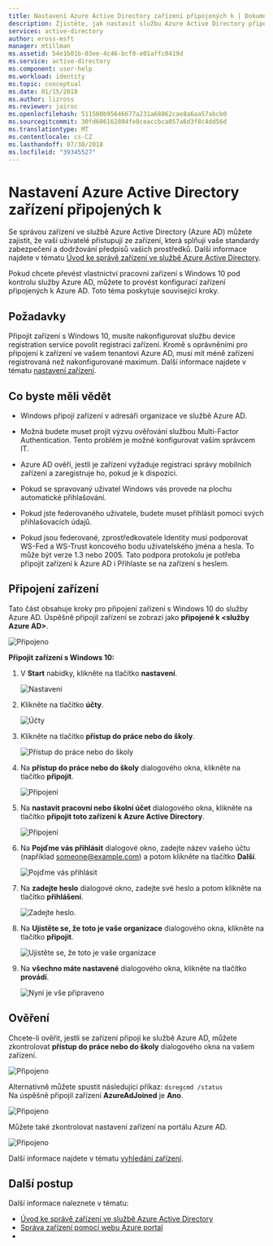 ```yaml
---
title: Nastavení Azure Active Directory zařízení připojených k | Dokumentace Microsoftu
description: Zjistěte, jak nastavit službu Azure Active Directory připojené zařízení.
services: active-directory
author: eross-msft
manager: mtillman
ms.assetid: 54e1b01b-03ee-4c46-bcf0-e01affc0419d
ms.service: active-directory
ms.component: user-help
ms.workload: identity
ms.topic: conceptual
ms.date: 01/15/2018
ms.author: lizross
ms.reviewer: jairoc
ms.openlocfilehash: 511580b95646677a231a68862cae8a6aa57abcb0
ms.sourcegitcommit: 30fd606162804fe8ceaccbca057a6d3f8c4dd56d
ms.translationtype: MT
ms.contentlocale: cs-CZ
ms.lasthandoff: 07/30/2018
ms.locfileid: "39345527"
---
```

# <a name="set-up-azure-active-directory-joined-devices"></a>Nastavení Azure Active Directory zařízení připojených k

Se správou zařízení ve službě Azure Active Directory (Azure AD) můžete zajistit, že vaši uživatelé přistupují ze zařízení, která splňují vaše standardy zabezpečení a dodržování předpisů vašich prostředků. Další informace najdete v tématu [Úvod ke správě zařízení ve službě Azure Active Directory](../device-management-introduction.md).

Pokud chcete převést vlastnictví pracovní zařízení s Windows 10 pod kontrolu služby Azure AD, můžete to provést konfigurací zařízení připojených k Azure AD. Toto téma poskytuje související kroky. 


## <a name="prerequisites"></a>Požadavky

Připojit zařízení s Windows 10, musíte nakonfigurovat službu device registration service povolit registraci zařízení. Kromě s oprávněními pro připojení k zařízení ve vašem tenantovi Azure AD, musí mít méně zařízení registrovaná než nakonfigurované maximum. Další informace najdete v tématu [nastavení zařízení](../device-management-azure-portal.md#configure-device-settings).



## <a name="what-you-should-know"></a>Co byste měli vědět


- Windows připojí zařízení v adresáři organizace ve službě Azure AD.

- Možná budete muset projít výzvu ověřování službou Multi-Factor Authentication. Tento problém je možné konfigurovat vaším správcem IT.

- Azure AD ověří, jestli je zařízení vyžaduje registraci správy mobilních zařízení a zaregistruje ho, pokud je k dispozici.

- Pokud se spravovaný uživatel Windows vás provede na plochu automatické přihlašování.

- Pokud jste federovaného uživatele, budete muset přihlásit pomocí svých přihlašovacích údajů.

- Pokud jsou federované, zprostředkovatele Identity musí podporovat WS-Fed a WS-Trust koncového bodu uživatelského jména a hesla. To může být verze 1.3 nebo 2005. Tato podpora protokolu je potřeba připojit zařízení k Azure AD i Přihlaste se na zařízení s heslem. 




## <a name="joining-a-device"></a>Připojení zařízení

Tato část obsahuje kroky pro připojení zařízení s Windows 10 do služby Azure AD. Úspěšně připojil zařízení se zobrazí jako **připojené k \<služby Azure AD\>**.

![Připojeno](./media/device-management-azuread-joined-devices-setup/13.png)


**Připojit zařízení s Windows 10:**

1. V **Start** nabídky, klikněte na tlačítko **nastavení**.

    ![Nastavení](./media/device-management-azuread-joined-devices-setup/01.png)

2. Klikněte na tlačítko **účty**.

    ![Účty](./media/device-management-azuread-joined-devices-setup/02.png)


3. Klikněte na tlačítko **přístup do práce nebo do školy**.

    ![Přístup do práce nebo do školy](./media/device-management-azuread-joined-devices-setup/03.png)

4. Na **přístup do práce nebo do školy** dialogového okna, klikněte na tlačítko **připojit**.

    ![Připojení](./media/device-management-azuread-joined-devices-setup/04.png)


5. Na **nastavit pracovní nebo školní účet** dialogového okna, klikněte na tlačítko **připojit toto zařízení k Azure Active Directory**.

    ![Připojení](./media/device-management-azuread-joined-devices-setup/08.png)


6. Na **Pojďme vás přihlásit** dialogové okno, zadejte název vašeho účtu (například someone@example.com) a potom klikněte na tlačítko **Další**.

    ![Pojďme vás přihlásit](./media/device-management-azuread-joined-devices-setup/10.png)


6. Na **zadejte heslo** dialogové okno, zadejte své heslo a potom klikněte na tlačítko **přihlášení**.

    ![Zadejte heslo.](./media/device-management-azuread-joined-devices-setup/05.png)


7. Na **Ujistěte se, že toto je vaše organizace** dialogového okna, klikněte na tlačítko **připojit**.

    ![Ujistěte se, že toto je vaše organizace](./media/device-management-azuread-joined-devices-setup/11.png)


8. Na **všechno máte nastavené** dialogového okna, klikněte na tlačítko **provádí**.

    ![Nyní je vše připraveno](./media/device-management-azuread-joined-devices-setup/12.png)

## <a name="verification"></a>Ověření

Chcete-li ověřit, jestli se zařízení připojí ke službě Azure AD, můžete zkontrolovat **přístup do práce nebo do školy** dialogového okna na vašem zařízení.

![Připojeno](./media/device-management-azuread-joined-devices-setup/13.png)

Alternativně můžete spustit následující příkaz: `dsregcmd /status`  
Na úspěšně připojil zařízení **AzureAdJoined** je **Ano**.

![Připojeno](./media/device-management-azuread-joined-devices-setup/14.png)

Můžete také zkontrolovat nastavení zařízení na portálu Azure AD.

![Připojeno](./media/device-management-azuread-joined-devices-setup/15.png)

Další informace najdete v tématu [vyhledání zařízení](../device-management-azure-portal.md#locate-devices).


## <a name="next-steps"></a>Další postup

Další informace naleznete v tématu: 

- [Úvod ke správě zařízení ve službě Azure Active Directory](../device-management-introduction.md)
- [Správa zařízení pomocí webu Azure portal](../device-management-azure-portal.md)
- 



